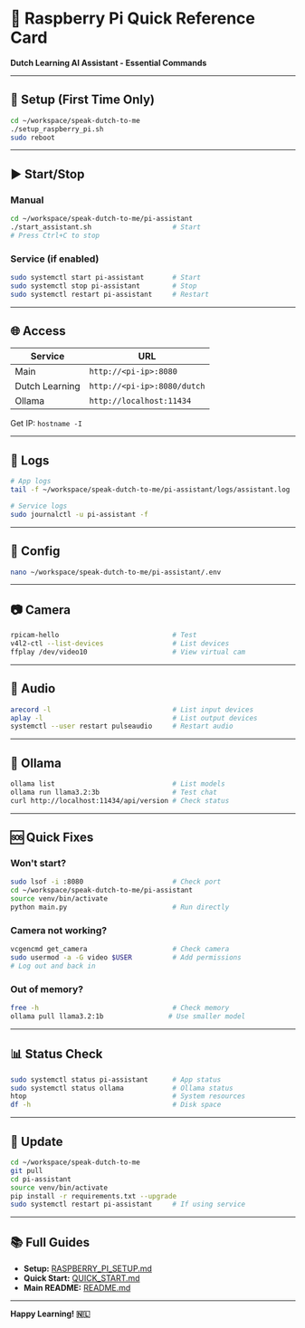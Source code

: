 # 🍓 Raspberry Pi Quick Reference Card

**Dutch Learning AI Assistant - Essential Commands**

---

## 🚀 Setup (First Time Only)

```bash
cd ~/workspace/speak-dutch-to-me
./setup_raspberry_pi.sh
sudo reboot
```

---

## ▶️ Start/Stop

### Manual
```bash
cd ~/workspace/speak-dutch-to-me/pi-assistant
./start_assistant.sh                    # Start
# Press Ctrl+C to stop
```

### Service (if enabled)
```bash
sudo systemctl start pi-assistant       # Start
sudo systemctl stop pi-assistant        # Stop
sudo systemctl restart pi-assistant     # Restart
```

---

## 🌐 Access

| Service | URL |
|---------|-----|
| Main | `http://<pi-ip>:8080` |
| Dutch Learning | `http://<pi-ip>:8080/dutch` |
| Ollama | `http://localhost:11434` |

Get IP: `hostname -I`

---

## 📝 Logs

```bash
# App logs
tail -f ~/workspace/speak-dutch-to-me/pi-assistant/logs/assistant.log

# Service logs
sudo journalctl -u pi-assistant -f
```

---

## 🔧 Config

```bash
nano ~/workspace/speak-dutch-to-me/pi-assistant/.env
```

---

## 📷 Camera

```bash
rpicam-hello                            # Test
v4l2-ctl --list-devices                 # List devices
ffplay /dev/video10                     # View virtual cam
```

---

## 🎤 Audio

```bash
arecord -l                              # List input devices
aplay -l                                # List output devices
systemctl --user restart pulseaudio     # Restart audio
```

---

## 🤖 Ollama

```bash
ollama list                             # List models
ollama run llama3.2:3b                  # Test chat
curl http://localhost:11434/api/version # Check status
```

---

## 🆘 Quick Fixes

### Won't start?
```bash
sudo lsof -i :8080                      # Check port
cd ~/workspace/speak-dutch-to-me/pi-assistant
source venv/bin/activate
python main.py                          # Run directly
```

### Camera not working?
```bash
vcgencmd get_camera                     # Check camera
sudo usermod -a -G video $USER          # Add permissions
# Log out and back in
```

### Out of memory?
```bash
free -h                                 # Check memory
ollama pull llama3.2:1b                # Use smaller model
```

---

## 📊 Status Check

```bash
sudo systemctl status pi-assistant      # App status
sudo systemctl status ollama            # Ollama status
htop                                    # System resources
df -h                                   # Disk space
```

---

## 🔄 Update

```bash
cd ~/workspace/speak-dutch-to-me
git pull
cd pi-assistant
source venv/bin/activate
pip install -r requirements.txt --upgrade
sudo systemctl restart pi-assistant     # If using service
```

---

## 📚 Full Guides

- **Setup:** [RASPBERRY_PI_SETUP.md](RASPBERRY_PI_SETUP.md)
- **Quick Start:** [QUICK_START.md](QUICK_START.md)
- **Main README:** [README.md](README.md)

---

**Happy Learning! 🇳🇱**
